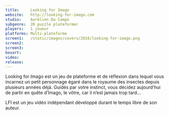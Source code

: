 ```yaml
---
title:     Looking for Imago
website:   http://looking-for-imago.com
studio:    Aurélien Da Campo
subgenre:  2D puzzle plateformer
players:   1 joueur
platforms: Multi-plateforme
screen1:   /static/images/covers/2016/looking-for-imago.png
screen2:  
screen3:   
boxart:    
video:
release:
---
```


Looking for Imago est un jeu de plateforme et de réflexion dans lequel vous incarnez un petit personnage égaré dans le royaume des insectes depuis plusieurs années déjà. Guidés par votre instinct, vous décidez aujourd'hui de partir en quête d’Imago, le vôtre, car il n’est jamais trop tard…

LFI est un jeu vidéo indépendant développé durant le temps libre de son auteur.
